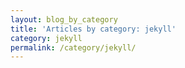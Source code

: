 ```yaml
---
layout: blog_by_category
title: 'Articles by category: jekyll'
category: jekyll
permalink: /category/jekyll/
---
```

